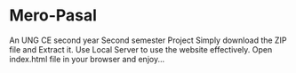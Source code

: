 # Mero-Pasal
An UNG CE second year Second semester Project
Simply download the ZIP file and Extract it.
Use Local Server to use the website effectively.
Open index.html file in your browser and enjoy...
